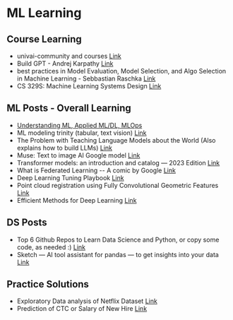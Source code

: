 # ML Learning

## Course Learning

* univai-community and courses [Link](https://github.com/univai-community)
* Build GPT - Andrej Karpathy [Link](https://www.linkedin.com/posts/axsaucedo_ml-machinelearning-artificialintelligence-activity-7023560074589564928--beK/)
* best practices in Model Evaluation, Model Selection, and Algo Selection in Machine Learning - Sebbastian Raschka [Link](https://www.linkedin.com/posts/axsaucedo_ml-machinelearning-artificialintelligence-activity-7023922417412534272-n2jJ/)
* CS 329S: Machine Learning Systems Design [Link](https://stanford-cs329s.github.io/syllabus.html)

## ML Posts - Overall Learning

* [Understanding ML, Applied ML/DL, MLOps](https://www.linkedin.com/posts/sarang-mete-6797065a_full-applied-ai-lectures-mfml-youtube-activity-7015808900876685312-EvMk)
* ML modeling trinity (tabular, text vision) [Link](https://www.linkedin.com/posts/mark-tenenholtz-173a3a122_my-ml-modeling-trinity-1-tabular-xgboost-activity-7018214802497957889-f3jL)
* The Problem with Teaching Language Models about the World (Also explains how to build LLMs) [Link](https://medium.com/@josua.krause/the-problem-with-teaching-language-models-about-the-world-5e024b408711)
* Muse: Text to image AI Google model [Link](https://www.linkedin.com/posts/yoelzeldes_its-insane-another-text-to-image-paper-activity-7020645008424734720-HUAk/)
* Transformer models: an introduction and catalog — 2023 Edition  [Link](https://amatriain.net/blog/transformer-models-an-introduction-and-catalog-2d1e9039f376/)
* What is Federated Learning -- A comic by Google [Link](https://www.linkedin.com/feed/update/urn:li:activity:7021182883465711616)
* Deep Learning Tuning Playbook [Link](https://www.linkedin.com/posts/axsaucedo_ml-machinelearning-artificialintelligence-activity-7024284835351289856-7Qtw/)
* Point cloud registration using Fully Convolutional Geometric Features [Link](https://blog.promaton.com/point-cloud-registration-using-fully-convolutional-geometric-features-fa1c1b2627b7)
* Efficient Methods for Deep Learning [Link](https://media.licdn.com/dms/document/C561FAQE_cikYuhSt8g/feedshare-document-pdf-analyzed/0/1675172690387)

## DS Posts

* Top 6 Github Repos to Learn Data Science and Python, or copy some code, as needed :) [Link](https://www.linkedin.com/feed/update/urn:li:activity:7028314597509984256/)
* Sketch — AI tool assistant for pandas — to get insights into your data [Link](https://www.linkedin.com/posts/khuyen-tran-1401_python-activity-7028377032388472832-LvDW/)

## Practice Solutions

* Exploratory Data analysis of Netflix Dataset [Link](https://www.linkedin.com/feed/update/urn:li:activity:7026255935371145216/)
* Prediction of CTC or Salary of New Hire [Link](https://www.linkedin.com/feed/update/urn:li:activity:7026613895947513856/)
